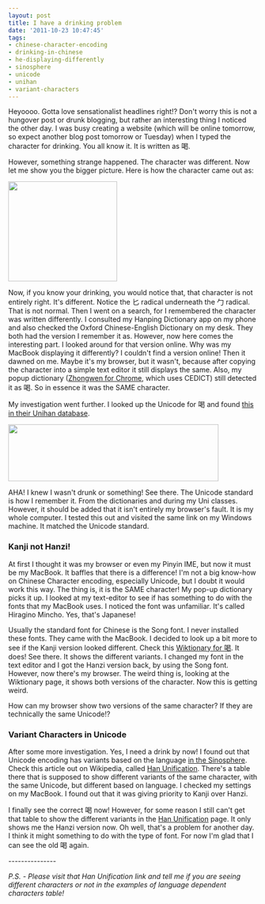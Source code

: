 ```yaml
---
layout: post
title: I have a drinking problem
date: '2011-10-23 10:47:45'
tags:
- chinese-character-encoding
- drinking-in-chinese
- he-displaying-differently
- sinosphere
- unicode
- unihan
- variant-characters
---
```


Heyoooo. Gotta love sensationalist headlines right!? Don't worry this is not a hungover post or drunk blogging, but rather an interesting thing I noticed the other day. I was busy creating a website (which will be online tomorrow, so expect another blog post tomorrow or Tuesday) when I typed the character for drinking. You all know it. It is written as 喝.

However, something strange happened. The character was different. Now let me show you the bigger picture. Here is how the character came out as:

<a href="http://res.cloudinary.com/daxztt3th/image/upload/v1412837435/Screen-Shot-2011-10-23-at-10_18_53-AM_qmpfee.png"><img class="size-full wp-image-677 aligncenter" title="Drinking in Chinese" src="http://res.cloudinary.com/daxztt3th/image/upload/v1412837435/Screen-Shot-2011-10-23-at-10_18_53-AM_qmpfee.png" alt="" width="220" height="202" /></a>

Now, if you know your drinking, you would notice that, that character is not entirely right. It's different. Notice the 匕 radical underneath the 勹 radical. That is not normal. Then I went on a search, for I remembered the character was written differently. I consulted my Hanping Dictionary app on my phone and also checked the Oxford Chinese-English Dictionary on my desk. They both had the version I remember it as. However, now here comes the interesting part. I looked around for that version online. Why was my MacBook displaying it differently? I couldn't find a version online! Then it dawned on me. Maybe it's my browser, but it wasn't, because after copying the character into a simple text editor it still displays the same. Also, my popup dictionary (<a href="http://confusedlaowai.com/2010/04/google-chrome-translator-plugin-zhongwen/">Zhongwen for Chrome</a>, which uses CEDICT) still detected it as 喝. So in essence it was the SAME character.

My investigation went further. I looked up the Unicode for 喝 and found <a href="http://www.unicode.org/cgi-bin/GetUnihanData.pl?codepoint=%E5%96%9D">this in their Unihan database</a>.

<a href="http://res.cloudinary.com/daxztt3th/image/upload/v1412837434/Screen-Shot-2011-10-23-at-10_32_09-AM_mnau92.png"><img class="aligncenter size-full wp-image-679" title="Unicode for 喝" src="http://res.cloudinary.com/daxztt3th/image/upload/v1412837434/Screen-Shot-2011-10-23-at-10_32_09-AM_mnau92.png" alt="" width="425" height="115" /></a>

AHA! I knew I wasn't drunk or something! See there. The Unicode standard is how I remember it. From the dictionaries and during my Uni classes. However, it should be added that it isn't entirely my browser's fault. It is my whole computer. I tested this out and visited the same link on my Windows machine. It matched the Unicode standard.
<h3>Kanji not Hanzi!</h3>
At first I thought it was my browser or even my Pinyin IME, but now it must be my MacBook. It baffles that there is a difference! I'm not a big know-how on Chinese Character encoding, especially Unicode, but I doubt it would work this way. The thing is, it is the SAME character! My pop-up dictionary picks it up. I looked at my text-editor to see if has something to do with the fonts that my MacBook uses. I noticed the font was unfamiliar. It's called Hiragino Mincho. Yes, that's Japanese!

Usually the standard font for Chinese is the Song font. I never installed these fonts. They came with the MacBook. I decided to look up a bit more to see if the Kanji version looked different. Check this <a href="http://en.wiktionary.org/wiki/%E5%96%9D">Wiktionary for 喝</a>. It does! See there. It shows the different variants. I changed my font in the text editor and I got the Hanzi version back, by using the Song font. However, now there's my browser. The weird thing is, looking at the Wiktionary page, it shows both versions of the character. Now this is getting weird.

How can my browser show two versions of the same character? If they are technically the same Unicode!?
<h3>Variant Characters in Unicode</h3>
<p style="text-align: left;">After some more investigation. Yes, I need a drink by now! I found out that Unicode encoding has variants based on the language <a href="http://confusedlaowai.com/2011/09/defining-sinosphere/">in the Sinosphere</a>. Check this article out on Wikipedia, called <a href="http://en.wikipedia.org/wiki/Han_unification">Han Unification</a>. There's a table there that is supposed to show different variants of the same character, with the same Unicode, but different based on language. I checked my settings on my MacBook. I found out that it was giving priority to Kanji over Hanzi.</p>
<p style="text-align: left;">I finally see the correct 喝 now! However, for some reason I still can't get that table to show the different variants in the <a href="http://en.wikipedia.org/wiki/Han_unification">Han Unification</a> page. It only shows me the Hanzi version now. Oh well, that's a problem for another day. I think it might something to do with the type of font. For now I'm glad that I can see the old 喝 again.</p>
<p style="text-align: left;">---------------</p>
<p style="text-align: left;"><em>P.S. - Please visit that Han Unification link and tell me if you are seeing different characters or not in the examples of language dependent characters table!</em></p>